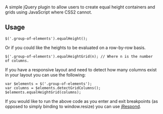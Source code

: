 A simple jQuery plugin to allow users to create equal height containers and grids using JavaScript where CSS2 cannot.

Usage
-----

```
$('.group-of-elements').equalHeight();
```

Or if you could like the heights to be evaluated on a row-by-row basis.

```
$('.group-of-elements').equalHeightGrid(n); // Where n is the number of columns.
```

If you have a responsive layout and need to detect how many columns exist in your layout you can use the following:

```
var $elements = $('.group-of-elements');
var columns = $elements.detectGridColumns();
$elements.equalHeightGrid(columns);
```

If you would like to run the above code as you enter and exit breakpoints (as opposed to simply binding to window.resize) you can use <a href="https://github.com/ten1seven/jRespond">jRespond</a>.
